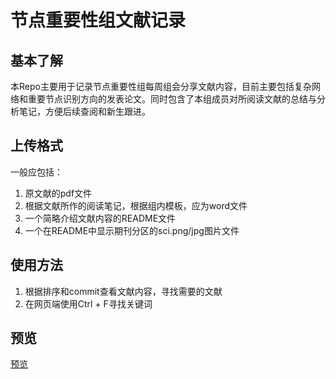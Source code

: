 # 节点重要性组文献记录

## 基本了解

本Repo主要用于记录节点重要性组每周组会分享文献内容，目前主要包括复杂网络和重要节点识别方向的发表论文。同时包含了本组成员对所阅读文献的总结与分析笔记，方便后续查阅和新生跟进。

## 上传格式

一般应包括：

1. 原文献的pdf文件
2. 根据文献所作的阅读笔记，根据组内模板，应为word文件
3. 一个简略介绍文献内容的README文件
4. 一个在README中显示期刊分区的sci.png/jpg图片文件

## 使用方法

1. 根据排序和commit查看文献内容，寻找需要的文献
2. 在网页端使用Ctrl + F寻找关键词


## 预览

[预览](https://AquariniqueMu/pdf/web/viewer.html?file=https://github.com/AquariniqueMu/thesis-resource/用于识别复杂网络中节点重要性的广义力学模型.pdf)
